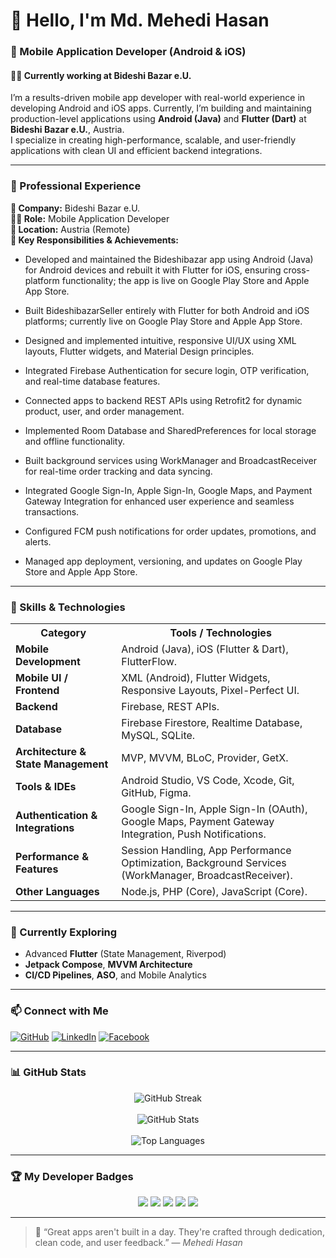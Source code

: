 # 👋 Hello, I'm **Md. Mehedi Hasan**

### 📱 Mobile Application Developer (Android & iOS)  
#### 👨‍💻 Currently working at **Bideshi Bazar e.U.**

I’m a results-driven mobile app developer with real-world experience in developing Android and iOS apps. Currently, I’m building and maintaining production-level applications using **Android (Java)** and **Flutter (Dart)** at **Bideshi Bazar e.U.**, Austria.  
I specialize in creating high-performance, scalable, and user-friendly applications with clean UI and efficient backend integrations.

---

### 💼 Professional Experience

**🏢 Company:** Bideshi Bazar e.U.  
**🧑‍💻 Role:** Mobile Application Developer  
**📍 Location:** Austria (Remote)  
**🔧 Key Responsibilities & Achievements:**

- Developed and maintained the Bideshibazar app using Android (Java) for Android devices and rebuilt it with Flutter for iOS, ensuring cross-platform functionality; the app is live on Google Play Store and Apple App Store.

- Built BideshibazarSeller entirely with Flutter for both Android and iOS platforms; currently live on Google Play Store and Apple App Store.

- Designed and implemented intuitive, responsive UI/UX using XML layouts, Flutter widgets, and Material Design principles.

- Integrated Firebase Authentication for secure login, OTP verification, and real-time database features.

- Connected apps to backend REST APIs using Retrofit2 for dynamic product, user, and order management.

- Implemented Room Database and SharedPreferences for local storage and offline functionality.

- Built background services using WorkManager and BroadcastReceiver for real-time order tracking and data syncing.

- Integrated Google Sign-In, Apple Sign-In, Google Maps, and Payment Gateway Integration for enhanced user experience and seamless transactions.

- Configured FCM push notifications for order updates, promotions, and alerts.

- Managed app deployment, versioning, and updates on Google Play Store and Apple App Store.

---

### 🚀 Skills & Technologies

<table>
  <tr>
    <th>Category</th>
    <th>Tools / Technologies</th>
  </tr>
  <tr>
    <td><b>Mobile Development</b></td>
    <td>Android (Java), iOS (Flutter & Dart), FlutterFlow.</td>
  </tr>
  <tr>
    <td><b>Mobile UI / Frontend</b></td>
    <td>XML (Android), Flutter Widgets, Responsive Layouts, Pixel-Perfect UI.</td>
  </tr>
  <tr>
    <td><b>Backend</b></td>
    <td>Firebase, REST APIs.</td>
  </tr>
  <tr>
    <td><b>Database</b></td>
    <td>Firebase Firestore, Realtime Database, MySQL, SQLite.</td>
  </tr>
  <tr>
    <td><b>Architecture & State Management</b></td>
    <td>MVP, MVVM, BLoC, Provider, GetX.</td>
  </tr>
  <tr>
    <td><b>Tools & IDEs</b></td>
    <td>Android Studio, VS Code, Xcode, Git, GitHub, Figma.</td>
  </tr>
  <tr>
    <td><b>Authentication & Integrations</b></td>
    <td>Google Sign-In, Apple Sign-In (OAuth), Google Maps, Payment Gateway Integration, Push Notifications.</td>
  </tr>
  <tr>
    <td><b>Performance & Features</b></td>
    <td>Session Handling, App Performance Optimization, Background Services (WorkManager, BroadcastReceiver).</td>
  </tr>
  <tr>
    <td><b>Other Languages</b></td>
    <td>Node.js, PHP (Core), JavaScript (Core).</td>
  </tr>
</table>


---

### 🌱 Currently Exploring

- Advanced **Flutter** (State Management, Riverpod)
- **Jetpack Compose**, **MVVM Architecture**
- **CI/CD Pipelines**, **ASO**, and Mobile Analytics

---

### 📫 Connect with Me

[![GitHub](https://img.shields.io/badge/GitHub-100000?style=flat&logo=github&logoColor=white)](https://github.com/mehediinf)
[![LinkedIn](https://img.shields.io/badge/LinkedIn-blue?style=flat&logo=linkedin)](https://www.linkedin.com/in/mehedi4556/)
[![Facebook](https://img.shields.io/badge/Facebook-1877F2?style=flat&logo=facebook&logoColor=white)](https://www.facebook.com/mehedi.cse.inf/)

---

### 📊 GitHub Stats

<p align="center">
  <img src="https://streak-stats.demolab.com?user=mehediinf&theme=tokyonight_duo&hide_border=false&date_format=j%20M%5B%20Y%5D&border_radius=10" alt="GitHub Streak" />
  <br><br>
  <img src="https://github-readme-stats.vercel.app/api?username=mehediinf&show_icons=true&theme=tokyonight&border_radius=10" alt="GitHub Stats" />
  <br><br>
  <img src="https://github-readme-stats.vercel.app/api/top-langs/?username=mehediinf&layout=compact&theme=tokyonight&border_radius=10" alt="Top Languages" />
</p>

---

### 🏆 My Developer Badges

<p align="center">
  <img src="https://img.shields.io/badge/Active%20Developer-%23121011?style=for-the-badge&logo=github&logoColor=white&color=2ea44f" />
  <img src="https://img.shields.io/badge/Pro%20User-%23121011?style=for-the-badge&logo=github&logoColor=white&color=blue" />
  <img src="https://img.shields.io/badge/Star%20Contributor-%23121011?style=for-the-badge&logo=github&logoColor=white&color=ffcc00" />
  <img src="https://img.shields.io/badge/Frequent%20Committer-%23121011?style=for-the-badge&logo=git&logoColor=white&color=orange" />
  <img src="https://img.shields.io/badge/Issue%20Solver-%23121011?style=for-the-badge&logo=github&logoColor=white&color=red" />
</p>

---

> 🧠 “Great apps aren't built in a day. They're crafted through dedication, clean code, and user feedback.” — *Mehedi Hasan*
